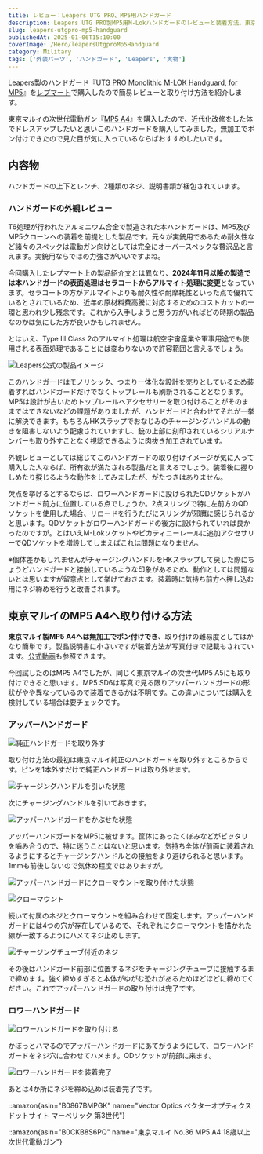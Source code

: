 ```yaml
---
title: レビュー：Leapers UTG PRO、MP5用ハンドガード
description: Leapers UTG PRO製MP5用M-Lokハンドガードのレビューと装着方法。東京マルイMP5 A4に無加工でポン付け可能。モノリシック設計でトップレールも同時刷新する近代化改修。
slug: leapers-utgpro-mp5-handguard
publishedAt: 2025-01-06T15:10:00
coverImage: /Hero/leapersUtgproMp5Handguard
category: Military
tags: ['外装パーツ', 'ハンドガード', 'Leapers', '実物']
---
```


Leapers製のハンドガード『[UTG PRO Monolithic M-LOK Handguard, for MP5](https://www.leapers.com/products-utgpro-mtu055ssm.html)』を[レプマート](https://repmart.jp/products/mtu055ssm.html)で購入したので簡易レビューと取り付け方法を紹介します。

東京マルイの次世代電動ガン『[MP5 A4](https://www.amazon.co.jp/gp/product/B0CKB8S6PQ/?tag=d6l0g03-22)』を購入したので、近代化改修をした体でドレスアップしたいと思いこのハンドガードを購入してみました。無加工でポン付けできたので見た目が気に入っているならばおすすめしたいです。

## 内容物

ハンドガードの上下とレンチ、2種類のネジ、説明書類が梱包されています。

### ハンドガードの外観レビュー

T6処理が行われたアルミニウム合金で製造された本ハンドガードは、MP5及びMP5クローンへの装着を前提とした製品です。元々が実銃用であるため耐久性など諸々のスペックは電動ガン向けとしては完全にオーバースペックな贅沢品と言えます。実銃用ならではの力強さがいいですよね。

今回購入したレプマート上の製品紹介文とは異なり、**2024年11月以降の製造では本ハンドガードの表面処理はセラコートからアルマイト処理に変更**となっています。セラコートの方がアルマイトよりも耐久性や耐摩耗性といった点で優れているとされているため、近年の原材料費高騰に対応するためのコストカットの一環と思われ少し残念です。これから入手しようと思う方がいればどの時期の製品なのかは気にした方が良いかもしれません。

とはいえ、Type III Class 2のアルマイト処理は航空宇宙産業や軍事用途でも使用される表面処理であることには変わりないので許容範囲と言えるでしょう。

![Leapers公式の製品イメージ](/Review/xbw3cyrx9nhdlqgbrho1)

このハンドガードはモノリシック、つまり一体化な設計を売りとしているため装着すればハンドガードだけでなくトップレールも刷新されることとなります。MP5は設計が古いためトップレールへアクセサリーを取り付けることがそのままではできないなどの課題がありましたが、ハンドガードと合わせてそれが一挙に解決できます。もちろんHKスラップでおなじみのチャージングハンドルの動きを阻害しないよう配慮されていますし、銃の上部に刻印されているシリアルナンバーも取り外すことなく視認できるように肉抜き加工されています。

外観レビューとしては総じてこのハンドガードの取り付けイメージが気に入って購入した人ならば、所有欲が満たされる製品だと言えるでしょう。装着後に握りしめたり捩じるような動作をしてみましたが、がたつきはありません。

欠点を挙げるとするならば、ロワーハンドガードに設けられたQDソケットがハンドガード前方に位置している点でしょうか。2点スリングで特に左前方のQDソケットを使用した場合、リロードを行うたびにスリングが邪魔に感じられるかと思います。QDソケットがロワーハンドガードの後方に設けられていれば良かったのですが。とはいえM-Lokソケットやピカティニーレールに追加アクセサリーでQDソケットを増設してしまえばこれは問題になりません。

※個体差かもしれませんがチャージングハンドルをHKスラップして戻した際にちょうどハンドガードと接触しているような印象があるため、動作としては問題ないとは思いますが留意点として挙げておきます。装着時に気持ち前方へ押し込む用にネジ締めを行うと改善されます。

## 東京マルイのMP5 A4へ取り付ける方法

**東京マルイ製MP5 A4へは無加工でポン付けでき**、取り付けの難易度としてはかなり簡単です。製品説明書に小さいですが装着方法が写真付きで記載もされています。[公式動画](https://youtu.be/oEQ8OnpOR1s?si=mad26VcOja2c98rO)も参照できます。

今回試したのはMP5 A4でしたが、同じく東京マルイの次世代MP5 A5にも取り付けできると思います。MP5 SD6は写真で見る限りアッパーハンドガードの形状がやや異なっているので装着できるかは不明です。この違いについては購入を検討している場合は要チェックです。

### アッパーハンドガード

![純正ハンドガードを取り外す](/Review/exku616zdgrouhc47eg7)

取り付け方法の最初は東京マルイ純正のハンドガードを取り外すところからです。ピンを1本外すだけで純正ハンドガードは取り外せます。

![チャージングハンドルを引いた状態](/Review/ig28tvlizcr7jm7eqfic)

次にチャージングハンドルを引いておきます。

![アッパーハンドガードをかぶせた状態](/Review/hzy9v7gkby8gy50vmulm)

アッパーハンドガードをMP5に被せます。筐体にあったくぼみなどがピッタリを嚙み合うので、特に迷うことはないと思います。気持ち全体が前面に装着されるようにするとチャージングハンドルとの接触をより避けられると思います。1mmも前後しないので気休め程度ではありますが。

![アッパーハンドガードにクローマウントを取り付けた状態](/Review/xiw2im83xwwm9x6wsjnp)

![クローマウント](/Review/xxs9ldzuoihxf7ztddtz)

続いて付属のネジとクローマウントを組み合わせて固定します。アッパーハンドガードには4つの穴が存在しているので、それぞれにクローマウントを描かれた線が一致するようにハメてネジ止めします。

![チャージングチューブ付近のネジ](/Review/edgjqjsfkfte4e2ahjcz)

その後はハンドガード前部に位置するネジをチャージングチューブに接触するまで締めます。強く締めすぎると本体がゆがむ恐れがあるためほどほどに締めてください。これでアッパーハンドガードの取り付けは完了です。

### ロワーハンドガード

![ロワーハンドガードを取り付ける](/Review/emmlgi5w0ifyyjvrgzzn)

かぽっとハマるのでアッパーハンドガードにあてがうようにして、ロワーハンドガードをネジ穴に合わせてハメます。QDソケットが前部に来ます。

![ロワーハンドガードを装着完了](/Review/v0pytyiefqf8qgwk08jz)

あとは4か所にネジを締め込めば装着完了です。

::amazon{asin="B0867BMPGK" name="Vector Optics ベクターオプティクス ドットサイト マーベリック 第3世代"}

::amazon{asin="B0CKB8S6PQ" name="東京マルイ No.36 MP5 A4 18歳以上 次世代電動ガン"}
